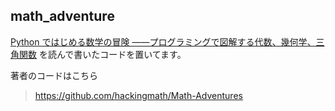 ## math_adventure

[Python ではじめる数学の冒険 ――プログラミングで図解する代数、幾何学、三角関数](https://www.oreilly.co.jp/books/9784873119304/) を読んで書いたコードを置いてます。

著者のコードはこちら

> https://github.com/hackingmath/Math-Adventures
